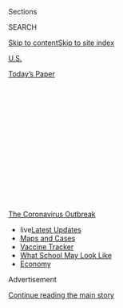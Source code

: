 <div id="app">

<div>

<div>

<div>

<div class="NYTAppHideMasthead css-1q2w90k e1suatyy0">

<div class="section css-ui9rw0 e1suatyy2">

<div class="css-eph4ug er09x8g0">

<div class="css-6n7j50">

</div>

<span class="css-1dv1kvn">Sections</span>

<div class="css-10488qs">

<span class="css-1dv1kvn">SEARCH</span>

</div>

[Skip to content](#site-content)[Skip to site
index](#site-index)

</div>

<div id="masthead-section-label" class="css-1wr3we4 eaxe0e00">

[U.S.](https://www.nytimes.com/section/us)

</div>

<div class="css-10698na e1huz5gh0">

</div>

</div>

<div id="masthead-bar-one" class="section hasLinks css-15hmgas e1csuq9d3">

<div class="css-uqyvli e1csuq9d0">

</div>

<div class="css-1uqjmks e1csuq9d1">

</div>

<div class="css-9e9ivx">

[](https://myaccount.nytimes.com/auth/login?response_type=cookie&client_id=vi)

</div>

<div class="css-1bvtpon e1csuq9d2">

[Today’s
Paper](https://www.nytimes.com/section/todayspaper)

</div>

</div>

</div>

</div>

<div data-aria-hidden="false">

<div id="site-content" data-role="main">

<div>

<div class="css-1aor85t" style="opacity:0.000000001;z-index:-1;visibility:hidden">

<div class="css-1hqnpie">

<div class="css-epjblv">

<span class="css-17xtcya">[U.S.](/section/us)</span><span class="css-x15j1o">|</span><span class="css-fwqvlz">Colleges
Face Rising Revolt by
Professors</span>

</div>

<div class="css-k008qs">

<div class="css-1iwv8en">

<span class="css-18z7m18"></span>

<div>

</div>

</div>

<span class="css-1n6z4y">https://nyti.ms/3eVjAZr</span>

<div class="css-1705lsu">

<div class="css-4xjgmj">

<div class="css-4skfbu" data-role="toolbar" data-aria-label="Social Media Share buttons, Save button, and Comments Panel with current comment count" data-testid="share-tools">

  - 
  - 
  - 
  - 
    
    <div class="css-6n7j50">
    
    </div>

  - 
  - 

</div>

</div>

</div>

</div>

</div>

</div>

<div id="NYT_TOP_BANNER_REGION" class="css-13pd83m">

<div>

<div id="styln-prism-menu-1592847958612" class="section interactive-content interactive-size-medium css-1edisqu">

<div class="css-17ih8de interactive-body">

<div id="scroll-container" class="css-1gj85ro">

[<span class="styln-title-wrap"><span class="css-1pje3qr">The
Coronavirus</span><span class="css-1pje3qr">
Outbreak</span></span>](https://www.nytimes.com/news-event/coronavirus?action=click&pgtype=Article&state=default&region=TOP_BANNER&context=storylines_menu)

  - <span class="css-kqxiym" data-emphasize="true">live</span>[Latest
    Updates](https://www.nytimes.com/2020/08/02/world/coronavirus-updates.html?action=click&pgtype=Article&state=default&region=TOP_BANNER&context=storylines_menu)
  - [Maps and
    Cases](https://www.nytimes.com/interactive/2020/us/coronavirus-us-cases.html?action=click&pgtype=Article&state=default&region=TOP_BANNER&context=storylines_menu)
  - [Vaccine
    Tracker](https://www.nytimes.com/interactive/2020/science/coronavirus-vaccine-tracker.html?action=click&pgtype=Article&state=default&region=TOP_BANNER&context=storylines_menu)
  - [What School May Look
    Like](https://www.nytimes.com/interactive/2020/07/29/us/schools-reopening-coronavirus.html?action=click&pgtype=Article&state=default&region=TOP_BANNER&context=storylines_menu)
  - [Economy](https://www.nytimes.com/live/2020/07/31/business/stock-market-today-coronavirus?action=click&pgtype=Article&state=default&region=TOP_BANNER&context=storylines_menu)

</div>

</div>

</div>

</div>

</div>

<div id="top-wrapper" class="css-1sy8kpn">

<div id="top-slug" class="css-l9onyx">

Advertisement

</div>

[Continue reading the main
story](#after-top)

<div class="ad top-wrapper" style="text-align:center;height:100%;display:block;min-height:250px">

<div id="top" class="place-ad" data-position="top" data-size-key="top">

</div>

</div>

<div id="after-top">

</div>

</div>

<div>

<div id="sponsor-wrapper" class="css-1hyfx7x">

<div id="sponsor-slug" class="css-19vbshk">

Supported by

</div>

[Continue reading the main
story](#after-sponsor)

<div id="sponsor" class="ad sponsor-wrapper" style="text-align:center;height:100%;display:block">

</div>

<div id="after-sponsor">

</div>

</div>

<div class="css-186x18t">

</div>

<div class="css-1vkm6nb ehdk2mb0">

# Colleges Face Rising Revolt by Professors

</div>

Most universities plan to bring students back to campus. But many of
their teachers are concerned about joining them.

<div class="css-79elbk" data-testid="photoviewer-wrapper">

<div class="css-z3e15g" data-testid="photoviewer-wrapper-hidden">

</div>

<div class="css-1a48zt4 ehw59r15" data-testid="photoviewer-children">

![<span class="css-16f3y1r e13ogyst0" data-aria-hidden="true">“Until
there’s a vaccine, I’m not setting foot on campus,” said Dana Ward, 70,
an emeritus professor of political studies at Pitzer College in
California.</span><span class="css-cnj6d5 e1z0qqy90" itemprop="copyrightHolder"><span class="css-1ly73wi e1tej78p0">Credit...</span><span><span>Tristan
Spinski for The New York
Times</span></span></span>](https://static01.nyt.com/images/2020/07/02/us/00virus-professors-01/merlin_174135804_9b07b1cd-40eb-4f90-9278-9e1893cfc34b-articleLarge.jpg?quality=75&auto=webp&disable=upscale)

</div>

</div>

<div class="css-18e8msd">

<div class="css-vp77d3 epjyd6m0">

<div class="css-hus3qt ey68jwv0" data-aria-hidden="true">

[![Anemona
Hartocollis](https://static01.nyt.com/images/2018/06/13/multimedia/author-anemona-hartocollis/author-anemona-hartocollis-thumbLarge-v3.jpg
"Anemona Hartocollis")](https://www.nytimes.com/by/anemona-hartocollis)

</div>

<div class="css-1baulvz">

By [<span class="css-1baulvz last-byline" itemprop="name">Anemona
Hartocollis</span>](https://www.nytimes.com/by/anemona-hartocollis)

</div>

</div>

  - 
    
    <div class="css-ld3wwf e16638kd2">
    
    Published July 3, 2020Updated July 4,
    2020
    
    </div>

  - 
    
    <div class="css-4xjgmj">
    
    <div class="css-pvvomx" data-role="toolbar" data-aria-label="Social Media Share buttons, Save button, and Comments Panel with current comment count" data-testid="share-tools">
    
      - 
      - 
      - 
      - 
        
        <div class="css-6n7j50">
        
        </div>
    
      - 
      - 
    
    </div>
    
    </div>

</div>

</div>

<div class="section meteredContent css-1r7ky0e" name="articleBody" itemprop="articleBody">

<div class="css-1fanzo5 StoryBodyCompanionColumn">

<div class="css-53u6y8">

[College
students](https://www.nytimes.com/2020/07/03/your-money/students-unemployment-insurance-coronavirus.html)
across the country have been warned that campus life will look
drastically different in the fall, with temperature checks at academic
buildings, masks in half-empty lecture halls and maybe no football
games.

What they might not expect: a lack of professors in the classroom.

Thousands of instructors at American colleges and universities have told
administrators in recent days that they are unwilling to resume
in-person classes because of [the
pandemic](https://www.nytimes.com/news-event/coronavirus).

[More than three-quarters of colleges and
universities](https://www.chronicle.com/article/Here-s-a-List-of-Colleges-/248626)
have decided students can return to campus this fall. But they face a
growing faculty revolt.

</div>

</div>

<div>

</div>

<div class="css-1fanzo5 StoryBodyCompanionColumn">

<div class="css-53u6y8">

“Until there’s a vaccine, I’m not setting foot on campus,” said Dana
Ward, 70, an emeritus professor of political studies at Pitzer College
in Claremont, Calif., who teaches a class in anarchist history and
thought. “Going into the classroom is like playing Russian roulette.”

</div>

</div>

<div class="css-1fanzo5 StoryBodyCompanionColumn">

<div class="css-53u6y8">

This comes as major outbreaks have hit college towns this summer, spread
by partying students and practicing athletes.

In an indication of how fluid the situation is, the University of
Southern California said late Wednesday that [“an alarming spike in
coronavirus
cases”](https://www.provost.usc.edu/letter-on-student-housing-and-course-schedules/)
had prompted it to reverse an earlier decision to encourage attending
classes in person.

With more than a month before schools start reopening, it is hard to
predict how many professors will refuse to teach face to face in the
fall. But schools and professors are planning ahead.

A Cornell University survey of its faculty found that about one-third
were “not interested in teaching classes in person,” one-third were
“open to doing it if conditions were deemed to be safe,” and about
one-third were “willing and anxious to teach in person,” said Michael
Kotlikoff, Cornell’s provost.

</div>

</div>

<div class="css-1fanzo5 StoryBodyCompanionColumn">

<div class="css-53u6y8">

Faculty members at institutions including Penn State, the University of
Illinois, Notre Dame and the State University of New York have signed
petitions complaining that they are not being consulted and are being
pushed back into classrooms too
fast.

<div id="NYT_MAIN_CONTENT_1_REGION" class="css-9tf9ac">

<div>

<div id="styln-covid-updates-world" class="section interactive-content interactive-size-medium css-1ftcdic">

<div class="css-17ih8de interactive-body">

<div id="styln-briefing-block" data-asset-id="QXJ0aWNsZTpueXQ6Ly9hcnRpY2xlLzhiMjRmNTQ0LWVhMmUtNTlmNC1hMDZiLTM0YWI3YTlmN2E4YQ==">

<div class="briefing-block-header-section">

# [Latest Updates: Global Coronavirus Outbreak](https://www.nytimes.com/2020/08/01/world/coronavirus-covid-19.html?action=click&pgtype=Article&state=default&region=MAIN_CONTENT_1&context=storylines_live_updates)

<div class="briefing-block-ts">

Updated 2020-08-02T17:52:35.962Z

</div>

</div>

  - [The U.S. reels as July cases more than double the total of any
    other
    month.](https://www.nytimes.com/2020/08/01/world/coronavirus-covid-19.html?action=click&pgtype=Article&state=default&region=MAIN_CONTENT_1&context=storylines_live_updates#link-34047410)
  - [Top U.S. officials work to break an impasse over the federal
    jobless
    benefit.](https://www.nytimes.com/2020/08/01/world/coronavirus-covid-19.html?action=click&pgtype=Article&state=default&region=MAIN_CONTENT_1&context=storylines_live_updates#link-780ec966)
  - [Its outbreak untamed, Melbourne goes into even greater
    lockdown.](https://www.nytimes.com/2020/08/01/world/coronavirus-covid-19.html?action=click&pgtype=Article&state=default&region=MAIN_CONTENT_1&context=storylines_live_updates#link-2bc8948)

<div class="briefing-block-footer">

<div class="briefing-block-footer-meta">

[See more
updates](https://www.nytimes.com/2020/08/01/world/coronavirus-covid-19.html?action=click&pgtype=Article&state=default&region=MAIN_CONTENT_1&context=storylines_live_updates)

</div>

<div class="briefing-block-briefinglinks">

<span>More live coverage:</span>
[Markets](https://www.nytimes.com/live/2020/07/31/business/stock-market-today-coronavirus?action=click&pgtype=Article&state=default&region=MAIN_CONTENT_1&context=storylines_live_updates)

</div>

</div>

</div>

</div>

</div>

</div>

</div>

The University of Illinois at Urbana-Champaign campus is known for its
lively social scene, says a faculty petition. To expect more than 50,000
students to behave according to public health guidelines, it goes on,
“would be to ignore reality.”

At Penn State, an open letter signed by more than 1,000 faculty members
demands that the university “affirm the autonomy of instructors in
deciding whether to teach classes, attend meetings and hold office hours
remotely, in person or in some hybrid mode.” The letter also asks for
faculty members to be able to change their mode of teaching at any time,
and not to be obligated to disclose personal health information as a
condition of teaching online.

“I shudder at the prospect of teaching in a room filled with
asymptomatic superspreaders,” wrote Paul M. Kellermann, 62, an English
professor at Penn State, [in an essay for Esquire
magazine](https://www.esquire.com/news-politics/a32973676/penn-state-university-covid-19-petition-professors/),
proclaiming that “1,000 of my colleagues agree.” Those colleagues have
demanded that the university give them a choice of doing their jobs
online or in person.

</div>

</div>

<div>

</div>

<div class="css-1fanzo5 StoryBodyCompanionColumn">

<div class="css-53u6y8">

University officials say they are taking all the right precautions, and
that the bottom line is that face-to-face classes are what students and
their families — and even most faculty members — want. Rachel Pell, a
spokeswoman for Penn State, said the petition signers there represented
only about 12 percent of the 9,000-member full- and part-time faculty.
“Our expectation is that faculty who are able to teach will return to
the classroom as part of a flexible approach,” she said, noting that
those who are at high risk or live with someone at risk can request
adjustments.

</div>

</div>

<div class="css-79elbk" data-testid="photoviewer-wrapper">

<div class="css-z3e15g" data-testid="photoviewer-wrapper-hidden">

</div>

<div class="css-1a48zt4 ehw59r15" data-testid="photoviewer-children">

![<span class="css-16f3y1r e13ogyst0" data-aria-hidden="true">Instructors
at Georgia Tech said they were told last week that they would either
have to be 65 or older or have one of seven specific health conditions,
like diabetes or chronic lung disease, to qualify to teach
remotely.</span><span class="css-cnj6d5 e1z0qqy90" itemprop="copyrightHolder"><span class="css-1ly73wi e1tej78p0">Credit...</span><span>Audra
Melton for The New York
Times</span></span>](https://static01.nyt.com/images/2020/07/02/us/00virus-professors-03/merlin_174131970_3a01ec6e-04a2-439d-ba2b-01d67e29ef8a-articleLarge.jpg?quality=75&auto=webp&disable=upscale)

</div>

</div>

<div class="css-1fanzo5 StoryBodyCompanionColumn">

<div class="css-53u6y8">

Driving some of the concern is the fact that tenure-track professors
skew significantly older than the wider U.S. labor force — [37 percent
are 55 or
older](https://www.insidehighered.com/quicktakes/2020/01/27/aging-faculty),
compared with 23 percent of workers in general — and they are more than
twice as likely as other workers to stay on the job past 65, when they
would be at increased risk of adverse health effects from the virus.

Many younger professors have concerns as well, including about
underlying health conditions, taking care of children [who might not be
in school full-time this
fall](https://www.nytimes.com/2020/06/26/us/coronavirus-schools-reopen-fall.html),
and not wanting to become a danger to their older relatives. Some are
angry that their schools are making a return to classrooms the default
option. And those who are not tenured said they felt especially
vulnerable if they asked for accommodations.

Many professors are calling for a sweeping no-questions-asked policy for
those who want to teach remotely, saying that anything less is a
violation of their privacy and their family’s privacy. But many
universities are turning to their human resources departments to make
decisions case by case.

Anna Curtis, an associate professor of criminology at the State
University of New York, Cortland, asked to be allowed to teach remotely
from home so she could care for her 4-year-old son. She said she was
worried about what she would do if he were sent home from day care for
ordinary things like sniffles and a fever that could be seen as possible
signs of Covid-19, and she did not want to constantly be scrambling to
find child care during a pandemic. Her request was denied, she said.

The university’s human resources department, she said, told her that
caring for a child did not qualify as a reason to stay home under the
federal Americans with Disabilities Act, and that she would have to take
family leave.

“But that doesn’t happen until the sickness happens,” she said. Going in
and out of virtual mode will be disruptive to both her and her students,
she said, adding, “It’s a parent penalty, and most of the time it’s the
women doing the primary
care.”

</div>

</div>

<div class="css-79elbk" data-testid="photoviewer-wrapper">

<div class="css-z3e15g" data-testid="photoviewer-wrapper-hidden">

</div>

<div class="css-1a48zt4 ehw59r15" data-testid="photoviewer-children">

<div class="css-1xdhyk6 erfvjey0">

<span class="css-1ly73wi e1tej78p0">Image</span>

<div class="css-zjzyr8">

<div data-testid="lazyimage-container" style="height:257.77777777777777px">

</div>

</div>

</div>

<span class="css-16f3y1r e13ogyst0" data-aria-hidden="true">Stephanie
Silvera, a professor at Montclair State University, said that many of
the school’s students were health care workers at heightened risk of
contracting the
coronavirus.</span><span class="css-cnj6d5 e1z0qqy90" itemprop="copyrightHolder"><span class="css-1ly73wi e1tej78p0">Credit...</span><span>Tony
Cenicola/The New York Times</span></span>

</div>

</div>

<div class="css-1fanzo5 StoryBodyCompanionColumn">

<div class="css-53u6y8">

Stephanie Silvera, 45, an epidemiology professor at Montclair State
University in New Jersey, said she withdrew from a planning committee in
frustration after she could not get the other members, who were
administrators, to focus on deciding which classes needed to be taught
in person and which ones could be done online.

Many students at the university are commuters, and work in the health
care industry, Dr. Silvera said, heightening the risks of their
contracting the virus and passing it to the faculty.

Joseph Brennan, a spokesman for Montclair State, said that another group
was looking at pedagogical issues, and that the university was making
getting back to in-person classes a high priority.

“Our students generally feel that they learn better in person,” Mr.
Brennan said. “We do not want to be a 100 percent online
university.”

<div id="NYT_MAIN_CONTENT_3_REGION" class="css-9tf9ac">

<div>

<div id="styln-prism-freeform-1594220623585" class="section interactive-content interactive-size-medium css-1ftcdic">

<div class="css-17ih8de interactive-body">

<div id="prism-freeform-block-62021" class="css-19mumt8" data-role="complementary" data-storyline="The Coronavirus Outbreak" data-truncated="true" tabindex="0">

<div class="css-a8d9oz">

<div class="css-eb027h">

[](https://www.nytimes.com/news-event/coronavirus?action=click&pgtype=Article&state=default&region=MAIN_CONTENT_3&context=storylines_faq)

### The Coronavirus Outbreak ›

#### Frequently Asked Questions

Updated July 27, 2020

  - #### Should I refinance my mortgage?
    
      - [It could be a good
        idea,](https://www.nytimes.com/article/coronavirus-money-unemployment.html?action=click&pgtype=Article&state=default&region=MAIN_CONTENT_3&context=storylines_faq)
        because mortgage rates have [never been
        lower.](https://www.nytimes.com/2020/07/16/business/mortgage-rates-below-3-percent.html?action=click&pgtype=Article&state=default&region=MAIN_CONTENT_3&context=storylines_faq)
        Refinancing requests have pushed mortgage applications to some
        of the highest levels since 2008, so be prepared to get in line.
        But defaults are also up, so if you’re thinking about buying a
        home, be aware that some lenders have tightened their standards.

  - #### What is school going to look like in September?
    
      - It is unlikely that many schools will return to a normal
        schedule this fall, requiring the grind of [online
        learning](https://www.nytimes.com/2020/06/05/us/coronavirus-education-lost-learning.html?action=click&pgtype=Article&state=default&region=MAIN_CONTENT_3&context=storylines_faq),
        [makeshift child
        care](https://www.nytimes.com/2020/05/29/us/coronavirus-child-care-centers.html?action=click&pgtype=Article&state=default&region=MAIN_CONTENT_3&context=storylines_faq)
        and [stunted
        workdays](https://www.nytimes.com/2020/06/03/business/economy/coronavirus-working-women.html?action=click&pgtype=Article&state=default&region=MAIN_CONTENT_3&context=storylines_faq)
        to continue. California’s two largest public school districts —
        Los Angeles and San Diego — said on July 13, that [instruction
        will be remote-only in the
        fall](https://www.nytimes.com/2020/07/13/us/lausd-san-diego-school-reopening.html?action=click&pgtype=Article&state=default&region=MAIN_CONTENT_3&context=storylines_faq),
        citing concerns that surging coronavirus infections in their
        areas pose too dire a risk for students and teachers. Together,
        the two districts enroll some 825,000 students. They are the
        largest in the country so far to abandon plans for even a
        partial physical return to classrooms when they reopen in
        August. For other districts, the solution won’t be an
        all-or-nothing approach. [Many
        systems](https://bioethics.jhu.edu/research-and-outreach/projects/eschool-initiative/school-policy-tracker/),
        including the nation’s largest, New York City, are devising
        [hybrid
        plans](https://www.nytimes.com/2020/06/26/us/coronavirus-schools-reopen-fall.html?action=click&pgtype=Article&state=default&region=MAIN_CONTENT_3&context=storylines_faq)
        that involve spending some days in classrooms and other days
        online. There’s no national policy on this yet, so check with
        your municipal school system regularly to see what is happening
        in your community.

  - #### Is the coronavirus airborne?
    
      - The coronavirus [can stay aloft for hours in tiny droplets in
        stagnant
        air](https://www.nytimes.com/2020/07/04/health/239-experts-with-one-big-claim-the-coronavirus-is-airborne.html?action=click&pgtype=Article&state=default&region=MAIN_CONTENT_3&context=storylines_faq),
        infecting people as they inhale, mounting scientific evidence
        suggests. This risk is highest in crowded indoor spaces with
        poor ventilation, and may help explain super-spreading events
        reported in meatpacking plants, churches and restaurants. [It’s
        unclear how often the virus is
        spread](https://www.nytimes.com/2020/07/06/health/coronavirus-airborne-aerosols.html?action=click&pgtype=Article&state=default&region=MAIN_CONTENT_3&context=storylines_faq)
        via these tiny droplets, or aerosols, compared with larger
        droplets that are expelled when a sick person coughs or sneezes,
        or transmitted through contact with contaminated surfaces, said
        Linsey Marr, an aerosol expert at Virginia Tech. Aerosols are
        released even when a person without symptoms exhales, talks or
        sings, according to Dr. Marr and more than 200 other experts,
        who [have outlined the evidence in an open letter to the World
        Health
        Organization](https://academic.oup.com/cid/article/doi/10.1093/cid/ciaa939/5867798).

  - #### What are the symptoms of coronavirus?
    
      - Common symptoms [include fever, a dry cough, fatigue and
        difficulty breathing or shortness of
        breath.](https://www.nytimes.com/article/symptoms-coronavirus.html?action=click&pgtype=Article&state=default&region=MAIN_CONTENT_3&context=storylines_faq)
        Some of these symptoms overlap with those of the flu, making
        detection difficult, but runny noses and stuffy sinuses are less
        common. [The C.D.C. has
        also](https://www.nytimes.com/2020/04/27/health/coronavirus-symptoms-cdc.html?action=click&pgtype=Article&state=default&region=MAIN_CONTENT_3&context=storylines_faq)
        added chills, muscle pain, sore throat, headache and a new loss
        of the sense of taste or smell as symptoms to look out for. Most
        people fall ill five to seven days after exposure, but symptoms
        may appear in as few as two days or as many as 14 days.

  - #### Does asymptomatic transmission of Covid-19 happen?
    
      - So far, the evidence seems to show it does. A widely cited
        [paper](https://www.nature.com/articles/s41591-020-0869-5)
        published in April suggests that people are most infectious
        about two days before the onset of coronavirus symptoms and
        estimated that 44 percent of new infections were a result of
        transmission from people who were not yet showing symptoms.
        Recently, a top expert at the World Health Organization stated
        that transmission of the coronavirus by people who did not have
        symptoms was “very rare,” [but she later walked back that
        statement.](https://www.nytimes.com/2020/06/09/world/coronavirus-updates.html?action=click&pgtype=Article&state=default&region=MAIN_CONTENT_3&context=storylines_faq#link-1f302e21)

<div id="styln-survey-component-62021" class="styln-survey-component" data-surveyname="faq" data-surveystoryline="coronavirus">

</div>

</div>

<div class="css-6mllg9">

</div>

<div class="css-pmm6ed">

<span class="css-5gimkt"></span>

</div>

</div>

</div>

</div>

</div>

</div>

</div>

Instructors at Georgia Tech said they were told last week that they
would either have to be 65 or older or have one of seven specific health
conditions, like diabetes or chronic lung disease, to qualify to teach
remotely.

Professors at the university are being urged to help “achieve our
objective to have a fall term that approximates normal residential
instruction and is cognizant of public health requirements,” according
to a PowerPoint presentation circulated among the
faculty.

</div>

</div>

<div class="css-79elbk" data-testid="photoviewer-wrapper">

<div class="css-z3e15g" data-testid="photoviewer-wrapper-hidden">

</div>

<div class="css-1a48zt4 ehw59r15" data-testid="photoviewer-children">

<div class="css-1xdhyk6 erfvjey0">

<span class="css-1ly73wi e1tej78p0">Image</span>

<div class="css-zjzyr8">

<div data-testid="lazyimage-container" style="height:257.77777777777777px">

</div>

</div>

</div>

<span class="css-16f3y1r e13ogyst0" data-aria-hidden="true">“I don’t
feel safe, personally, going onto campus to teach,” said Alexandra
Edwards, an instructor at Georgia Tech, who is worried that the school
will not give her clearance to teach
remotely.</span><span class="css-cnj6d5 e1z0qqy90" itemprop="copyrightHolder"><span class="css-1ly73wi e1tej78p0">Credit...</span><span>Audra
Melton for The New York Times</span></span>

</div>

</div>

<div class="css-1fanzo5 StoryBodyCompanionColumn">

<div class="css-53u6y8">

Alexandra Edwards, who teaches first-year writing at Georgia Tech, had
planned to teach from home, and thought her request to do so would be
“just a formality.” Now Ms. Edwards, 35, who says she has a disability
that is not on the exemption list, is concerned that she will not
qualify to teach remotely. “I don’t feel safe, personally, going onto
campus to teach,” she said.

Joshua Stewart, a spokesman for Georgia Tech, said the university’s
high-risk categories were based on guidance from the federal government
and the Georgia Department of Public Health. “If that guidance evolves,
our plan will evolve along with it,” he said.

Other universities have been more open to letting professors decide for
themselves what to do. “Due to these extraordinary circumstances, the
university is temporarily suspending the normal requirement that
teaching be done in person,” the University of Chicago said in a message
to instructors on June 26.

Yale said on Wednesday that it would bring only a portion of its
students back to campus for each semester: freshmen, juniors and seniors
in the fall, and sophomores, juniors and seniors in the spring. “Nearly
all” college courses will be taught remotely, the university said, so
that all students can enroll in them.

Cornell plans to make clear to students before each semester begins
which classes will be offered in person and which will be online, so
they are not surprised, said Mr. Kotlikoff, the provost. He said the
university environment would be safer than the outside world because
students would be tested even when they did not have symptoms.

Still, campuses are not fortresses, and professors in states that have
seen recent spikes in coronavirus infections are particularly worried.
Hundreds of cases [have been linked to universities in Southern
states](https://www.nytimes.com/2020/06/28/us/coronavirus-college-towns.html)
in recent days, including clusters among the football teams at Clemson,
Auburn and Texas Tech, and outbreaks tied to fraternity rush parties in
Mississippi and to the Tigerland nightlife district near the Louisiana
State campus.

“We’re all holding our breath to see what the policies will be,” said
Terrence Peterson, an assistant professor of history at Florida
International University in Miami. Professor Peterson, 35, said he had
respiratory ailments and a 6-month-old daughter at home.

</div>

</div>

<div class="css-1fanzo5 StoryBodyCompanionColumn">

<div class="css-53u6y8">

Joshua Wede, 40, a psychology professor at Penn State, argued that it
was not possible to maintain a meaningful level of human interaction
when students are wearing masks, sitting at least six feet apart and
facing straight ahead.

“The value that you have in the classroom is totally lost,” he said. “My
style of teaching, I’m walking all over the room. I wouldn’t be able to
do that.”

Professor Wede said a survey of his department found that one out of
five faculty members would not be comfortable teaching face to face. But
people fear speaking out, he said: “If the university knows they are
high-risk, and they have to go remote, are they not going to renew their
contracts?”

At Pitzer College, Professor Ward said that whether to go back into the
classroom to teach is a hot topic among the faculty.

“Nine out of 10 are worried,” he said, especially with the recent rise
in cases in California. He is not scheduled to teach until spring, he
said, but he expects to sit out that course for health reasons and on
principle, because he does not think it is fair to promise students
something they will not get.

“It’s not possible to replicate an in-class experience,” he said. “It’s
a kind of bait and switch.”

</div>

</div>

<div>

</div>

</div>

<div>

</div>

<div>

</div>

<div>

</div>

<div>

<div id="bottom-wrapper" class="css-1ede5it">

<div id="bottom-slug" class="css-l9onyx">

Advertisement

</div>

[Continue reading the main
story](#after-bottom)

<div id="bottom" class="ad bottom-wrapper" style="text-align:center;height:100%;display:block;min-height:90px">

</div>

<div id="after-bottom">

</div>

</div>

</div>

</div>

</div>

## Site Index

<div>

</div>

## Site Information Navigation

  - [© <span>2020</span> <span>The New York Times
    Company</span>](https://help.nytimes.com/hc/en-us/articles/115014792127-Copyright-notice)

<!-- end list -->

  - [NYTCo](https://www.nytco.com/)
  - [Contact
    Us](https://help.nytimes.com/hc/en-us/articles/115015385887-Contact-Us)
  - [Work with us](https://www.nytco.com/careers/)
  - [Advertise](https://nytmediakit.com/)
  - [T Brand Studio](http://www.tbrandstudio.com/)
  - [Your Ad
    Choices](https://www.nytimes.com/privacy/cookie-policy#how-do-i-manage-trackers)
  - [Privacy](https://www.nytimes.com/privacy)
  - [Terms of
    Service](https://help.nytimes.com/hc/en-us/articles/115014893428-Terms-of-service)
  - [Terms of
    Sale](https://help.nytimes.com/hc/en-us/articles/115014893968-Terms-of-sale)
  - [Site
    Map](https://spiderbites.nytimes.com)
  - [Help](https://help.nytimes.com/hc/en-us)
  - [Subscriptions](https://www.nytimes.com/subscription?campaignId=37WXW)

</div>

</div>

</div>

</div>
